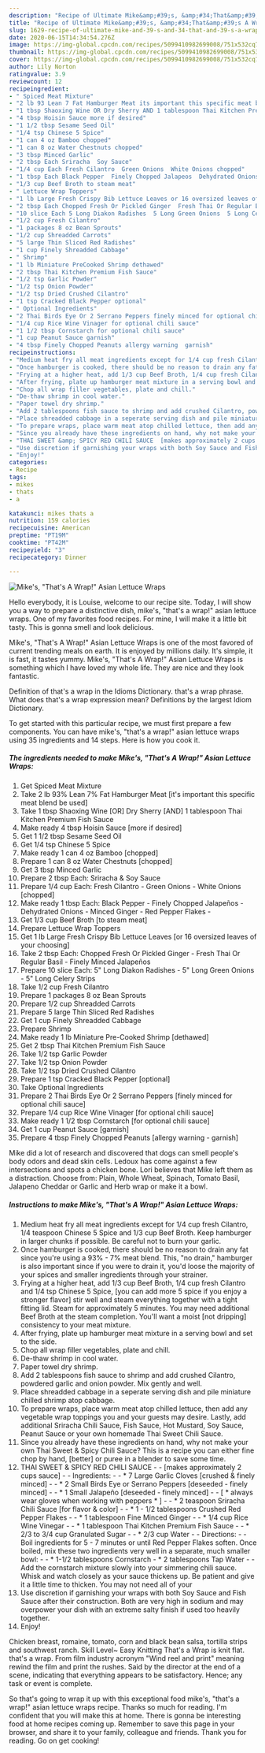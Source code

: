 ```yaml
---
description: "Recipe of Ultimate Mike&amp;#39;s, &amp;#34;That&amp;#39;s A Wrap!&amp;#34; Asian Lettuce Wraps"
title: "Recipe of Ultimate Mike&amp;#39;s, &amp;#34;That&amp;#39;s A Wrap!&amp;#34; Asian Lettuce Wraps"
slug: 1629-recipe-of-ultimate-mike-and-39-s-and-34-that-and-39-s-a-wrap-and-34-asian-lettuce-wraps
date: 2020-06-15T14:34:54.276Z
image: https://img-global.cpcdn.com/recipes/5099410982699008/751x532cq70/mikes-thats-a-wrap-asian-lettuce-wraps-recipe-main-photo.jpg
thumbnail: https://img-global.cpcdn.com/recipes/5099410982699008/751x532cq70/mikes-thats-a-wrap-asian-lettuce-wraps-recipe-main-photo.jpg
cover: https://img-global.cpcdn.com/recipes/5099410982699008/751x532cq70/mikes-thats-a-wrap-asian-lettuce-wraps-recipe-main-photo.jpg
author: Lily Norton
ratingvalue: 3.9
reviewcount: 12
recipeingredient:
- " Spiced Meat Mixture"
- "2 lb 93 Lean 7 Fat Hamburger Meat its important this specific meat blend be used"
- "1 tbsp Shaoxing Wine OR Dry Sherry AND 1 tablespoon Thai Kitchen Premium Fish Sauce"
- "4 tbsp Hoisin Sauce more if desired"
- "1 1/2 tbsp Sesame Seed Oil"
- "1/4 tsp Chinese 5 Spice"
- "1 can 4 oz Bamboo chopped"
- "1 can 8 oz Water Chestnuts chopped"
- "3 tbsp Minced Garlic"
- "2 tbsp Each Sriracha  Soy Sauce"
- "1/4 cup Each Fresh Cilantro  Green Onions  White Onions chopped"
- "1 tbsp Each Black Pepper  Finely Chopped Jalapeos  Dehydrated Onions  Minced Ginger  Red Pepper Flakes "
- "1/3 cup Beef Broth to steam meat"
- " Lettuce Wrap Toppers"
- "1 lb Large Fresh Crispy Bib Lettuce Leaves or 16 oversized leaves of your choosing"
- "2 tbsp Each Chopped Fresh Or Pickled Ginger  Fresh Thai Or Regular Basil  Finely Minced Jalapeos"
- "10 slice Each 5 Long Diakon Radishes  5 Long Green Onions  5 Long Celery Strips"
- "1/2 cup Fresh Cilantro"
- "1 packages 8 oz Bean Sprouts"
- "1/2 cup Shreadded Carrots"
- "5 large Thin Sliced Red Radishes"
- "1 cup Finely Shreadded Cabbage"
- " Shrimp"
- "1 lb Miniature PreCooked Shrimp dethawed"
- "2 tbsp Thai Kitchen Premium Fish Sauce"
- "1/2 tsp Garlic Powder"
- "1/2 tsp Onion Powder"
- "1/2 tsp Dried Crushed Cilantro"
- "1 tsp Cracked Black Pepper optional"
- " Optional Ingredients"
- "2 Thai Birds Eye Or 2 Serrano Peppers finely minced for optional chili sauce"
- "1/4 cup Rice Wine Vinager for optional chili sauce"
- "1 1/2 tbsp Cornstarch for optional chili sauce"
- "1 cup Peanut Sauce garnish"
- "4 tbsp Finely Chopped Peanuts allergy warning  garnish"
recipeinstructions:
- "Medium heat fry all meat ingredients except for 1/4 cup fresh Cilantro, 1/4 teaspoon Chinese 5 Spice and 1/3 cup Beef Broth. Keep hamburger in larger chunks if possible. Be careful not to burn your garlic."
- "Once hamburger is cooked, there should be no reason to drain any fat since you&#39;re using a 93% - 7% meat blend. This, &#34;no drain,&#34; hamburger is also important since if you were to drain it, you&#39;d loose the majority of your spices and smaller ingredients through your strainer."
- "Frying at a higher heat, add 1/3 cup Beef Broth, 1/4 cup fresh Cilantro and 1/4 tsp Chinese 5 Spice, [you can add more 5 spice if you enjoy a stronger flavor] stir well and steam everything together with a tight fitting lid. Steam for approximately 5 minutes. You may need additional Beef Broth at the steam completion. You&#39;ll want a moist [not dripping] consistency to your meat mixture."
- "After frying, plate up hamburger meat mixture in a serving bowl and set to the side."
- "Chop all wrap filler vegetables, plate and chill."
- "De-thaw shrimp in cool water."
- "Paper towel dry shrimp."
- "Add 2 tablespoons fish sauce to shrimp and add crushed Cilantro, powdered garlic and onion powder. Mix gently and well."
- "Place shreadded cabbage in a seperate serving dish and pile miniature chilled shrimp atop cabbage."
- "To prepare wraps, place warm meat atop chilled lettuce, then add any vegetable wrap toppings you and your guests may desire. Lastly, add additional Sriracha Chili Sauce, Fish Sauce, Hot Mustard, Soy Sauce, Peanut Sauce or your own homemade Thai Sweet Chili Sauce."
- "Since you already have these ingredients on hand, why not make your own Thai Sweet &amp; Spicy Chili Sauce? This is a recipe you can either fine chop by hand, [better] or puree in a blender to save some time."
- "THAI SWEET &amp; SPICY RED CHILI SAUCE  [makes approximately 2 cups sauce]  Ingredients:  * 7 Large Garlic Cloves [crushed &amp; finely minced]  * 2 Small Birds Eye or Serrano Peppers [deseeded - finely minced]  * 1 Small Jalapeño [deseeded - finely minced]   [ * always wear gloves when working with peppers * ]  * 2 teaspoon Sriracha Chili Sauce [for flavor &amp; color]  * 1 - 1/2 tablespoons Crushed Red Pepper Flakes  * 1 tablespoon Fine Minced Ginger  * 1/4 cup Rice Wine Vinegar  * 1 tablespoon Thai Kitchen Premium Fish Sauce  * 2/3 to 3/4 cup Granulated Sugar  * 2/3 cup Water  Directions:  Boil ingredients for 5 - 7 minutes or until Red Pepper Flakes soften. Once boiled, mix these two ingredients very well in a separate, much smaller bowl:  * 1-1/2 tablespoons Cornstarch * 2 tablespoons Tap Water  Add the cornstarch mixture slowly into your simmering chili sauce. Whisk and watch closely as your sauce thickens up. Be patient and give it a little time to thicken. You may not need all of your"
- "Use discretion if garnishing your wraps with both Soy Sauce and Fish Sauce after their construction. Both are very high in sodium and may overpower your dish with an extreme salty finish if used too heavily together."
- "Enjoy!"
categories:
- Recipe
tags:
- mikes
- thats
- a

katakunci: mikes thats a 
nutrition: 159 calories
recipecuisine: American
preptime: "PT19M"
cooktime: "PT42M"
recipeyield: "3"
recipecategory: Dinner

---
```



![Mike&#39;s, &#34;That&#39;s A Wrap!&#34; Asian Lettuce Wraps](https://img-global.cpcdn.com/recipes/5099410982699008/751x532cq70/mikes-thats-a-wrap-asian-lettuce-wraps-recipe-main-photo.jpg)

Hello everybody, it is Louise, welcome to our recipe site. Today, I will show you a way to prepare a distinctive dish, mike&#39;s, &#34;that&#39;s a wrap!&#34; asian lettuce wraps. One of my favorites food recipes. For mine, I will make it a little bit tasty. This is gonna smell and look delicious.

Mike&#39;s, &#34;That&#39;s A Wrap!&#34; Asian Lettuce Wraps is one of the most favored of current trending meals on earth. It is enjoyed by millions daily. It's simple, it is fast, it tastes yummy. Mike&#39;s, &#34;That&#39;s A Wrap!&#34; Asian Lettuce Wraps is something which I have loved my whole life. They are nice and they look fantastic.

Definition of that&#39;s a wrap in the Idioms Dictionary. that&#39;s a wrap phrase. What does that&#39;s a wrap expression mean? Definitions by the largest Idiom Dictionary.


To get started with this particular recipe, we must first prepare a few components. You can have mike&#39;s, &#34;that&#39;s a wrap!&#34; asian lettuce wraps using 35 ingredients and 14 steps. Here is how you cook it.

<!--inarticleads1-->

##### The ingredients needed to make Mike&#39;s, &#34;That&#39;s A Wrap!&#34; Asian Lettuce Wraps:

1. Get  Spiced Meat Mixture
1. Take 2 lb 93% Lean 7% Fat Hamburger Meat [it&#39;s important this specific meat blend be used]
1. Take 1 tbsp Shaoxing Wine [OR] Dry Sherry [AND] 1 tablespoon Thai Kitchen Premium Fish Sauce
1. Make ready 4 tbsp Hoisin Sauce [more if desired]
1. Get 1 1/2 tbsp Sesame Seed Oil
1. Get 1/4 tsp Chinese 5 Spice
1. Make ready 1 can 4 oz Bamboo [chopped]
1. Prepare 1 can 8 oz Water Chestnuts [chopped]
1. Get 3 tbsp Minced Garlic
1. Prepare 2 tbsp Each: Sriracha &amp; Soy Sauce
1. Prepare 1/4 cup Each: Fresh Cilantro - Green Onions - White Onions [chopped]
1. Make ready 1 tbsp Each: Black Pepper - Finely Chopped Jalapeños - Dehydrated Onions - Minced Ginger - Red Pepper Flakes -
1. Get 1/3 cup Beef Broth [to steam meat]
1. Prepare  Lettuce Wrap Toppers
1. Get 1 lb Large Fresh Crispy Bib Lettuce Leaves [or 16 oversized leaves of your choosing]
1. Take 2 tbsp Each: Chopped Fresh Or Pickled Ginger - Fresh Thai Or Regular Basil - Finely Minced Jalapeños
1. Prepare 10 slice Each: 5&#34; Long Diakon Radishes - 5&#34; Long Green Onions - 5&#34; Long Celery Strips
1. Take 1/2 cup Fresh Cilantro
1. Prepare 1 packages 8 oz Bean Sprouts
1. Prepare 1/2 cup Shreadded Carrots
1. Prepare 5 large Thin Sliced Red Radishes
1. Get 1 cup Finely Shreadded Cabbage
1. Prepare  Shrimp
1. Make ready 1 lb Miniature Pre-Cooked Shrimp [dethawed]
1. Get 2 tbsp Thai Kitchen Premium Fish Sauce
1. Take 1/2 tsp Garlic Powder
1. Take 1/2 tsp Onion Powder
1. Take 1/2 tsp Dried Crushed Cilantro
1. Prepare 1 tsp Cracked Black Pepper [optional]
1. Take  Optional Ingredients
1. Prepare 2 Thai Birds Eye Or 2 Serrano Peppers [finely minced for optional chili sauce]
1. Prepare 1/4 cup Rice Wine Vinager [for optional chili sauce]
1. Make ready 1 1/2 tbsp Cornstarch [for optional chili sauce]
1. Get 1 cup Peanut Sauce [garnish]
1. Prepare 4 tbsp Finely Chopped Peanuts [allergy warning - garnish]


Mike did a lot of research and discovered that dogs can smell people&#39;s body odors and dead skin cells. Ledoux has come against a few intersections and spots a chicken bone. Lori believes that Mike left them as a distraction. Choose from: Plain, Whole Wheat, Spinach, Tomato Basil, Jalapeno Cheddar or Garlic and Herb wrap or make it a bowl. 

<!--inarticleads2-->

##### Instructions to make Mike&#39;s, &#34;That&#39;s A Wrap!&#34; Asian Lettuce Wraps:

1. Medium heat fry all meat ingredients except for 1/4 cup fresh Cilantro, 1/4 teaspoon Chinese 5 Spice and 1/3 cup Beef Broth. Keep hamburger in larger chunks if possible. Be careful not to burn your garlic.
1. Once hamburger is cooked, there should be no reason to drain any fat since you&#39;re using a 93% - 7% meat blend. This, &#34;no drain,&#34; hamburger is also important since if you were to drain it, you&#39;d loose the majority of your spices and smaller ingredients through your strainer.
1. Frying at a higher heat, add 1/3 cup Beef Broth, 1/4 cup fresh Cilantro and 1/4 tsp Chinese 5 Spice, [you can add more 5 spice if you enjoy a stronger flavor] stir well and steam everything together with a tight fitting lid. Steam for approximately 5 minutes. You may need additional Beef Broth at the steam completion. You&#39;ll want a moist [not dripping] consistency to your meat mixture.
1. After frying, plate up hamburger meat mixture in a serving bowl and set to the side.
1. Chop all wrap filler vegetables, plate and chill.
1. De-thaw shrimp in cool water.
1. Paper towel dry shrimp.
1. Add 2 tablespoons fish sauce to shrimp and add crushed Cilantro, powdered garlic and onion powder. Mix gently and well.
1. Place shreadded cabbage in a seperate serving dish and pile miniature chilled shrimp atop cabbage.
1. To prepare wraps, place warm meat atop chilled lettuce, then add any vegetable wrap toppings you and your guests may desire. Lastly, add additional Sriracha Chili Sauce, Fish Sauce, Hot Mustard, Soy Sauce, Peanut Sauce or your own homemade Thai Sweet Chili Sauce.
1. Since you already have these ingredients on hand, why not make your own Thai Sweet &amp; Spicy Chili Sauce? This is a recipe you can either fine chop by hand, [better] or puree in a blender to save some time.
1. THAI SWEET &amp; SPICY RED CHILI SAUCE -  - [makes approximately 2 cups sauce] -  - Ingredients: -  - * 7 Large Garlic Cloves [crushed &amp; finely minced] -  - * 2 Small Birds Eye or Serrano Peppers [deseeded - finely minced] -  - * 1 Small Jalapeño [deseeded - finely minced]  -  - [ * always wear gloves when working with peppers * ] -  - * 2 teaspoon Sriracha Chili Sauce [for flavor &amp; color] -  - * 1 - 1/2 tablespoons Crushed Red Pepper Flakes -  - * 1 tablespoon Fine Minced Ginger -  - * 1/4 cup Rice Wine Vinegar -  - * 1 tablespoon Thai Kitchen Premium Fish Sauce -  - * 2/3 to 3/4 cup Granulated Sugar -  - * 2/3 cup Water -  - Directions: -  - Boil ingredients for 5 - 7 minutes or until Red Pepper Flakes soften. Once boiled, mix these two ingredients very well in a separate, much smaller bowl: -  - * 1-1/2 tablespoons Cornstarch - * 2 tablespoons Tap Water -  - Add the cornstarch mixture slowly into your simmering chili sauce. Whisk and watch closely as your sauce thickens up. Be patient and give it a little time to thicken. You may not need all of your
1. Use discretion if garnishing your wraps with both Soy Sauce and Fish Sauce after their construction. Both are very high in sodium and may overpower your dish with an extreme salty finish if used too heavily together.
1. Enjoy!


Chicken breast, romaine, tomato, corn and black bean salsa, tortilla strips and southwest ranch. Skill Level~ Easy Knitting That&#39;s a Wrap is knit flat. that&#39;s a wrap. From film industry acronym &#34;Wind reel and print&#34; meaning rewind the film and print the rushes. Said by the director at the end of a scene, indicating that everything appears to be satisfactory. Hence; any task or event is complete. 

So that's going to wrap it up with this exceptional food mike&#39;s, &#34;that&#39;s a wrap!&#34; asian lettuce wraps recipe. Thanks so much for reading. I'm confident that you will make this at home. There is gonna be interesting food at home recipes coming up. Remember to save this page in your browser, and share it to your family, colleague and friends. Thank you for reading. Go on get cooking!
